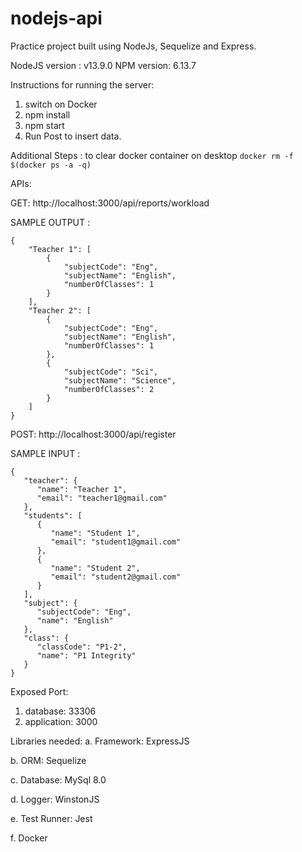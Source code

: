 # nodejs-api
 Practice project built using NodeJs, Sequelize and Express.

NodeJS version : v13.9.0
NPM version: 6.13.7

Instructions for running the server:
1) switch on Docker
2) npm install
3) npm start
4) Run Post to insert data.

Additional Steps : 
to clear docker container on desktop ```docker rm -f $(docker ps -a -q)```

APIs:

GET: http://localhost:3000/api/reports/workload

SAMPLE OUTPUT : 
```
{
    "Teacher 1": [
        {
            "subjectCode": "Eng",
            "subjectName": "English",
            "numberOfClasses": 1
        }
    ],
    "Teacher 2": [
        {
            "subjectCode": "Eng",
            "subjectName": "English",
            "numberOfClasses": 1
        },
        {
            "subjectCode": "Sci",
            "subjectName": "Science",
            "numberOfClasses": 2
        }
    ]
}
```

POST: http://localhost:3000/api/register

SAMPLE INPUT : 
```
{
   "teacher": {
      "name": "Teacher 1",
      "email": "teacher1@gmail.com"
   },
   "students": [
      {
         "name": "Student 1",
         "email": "student1@gmail.com"
      },
      {
         "name": "Student 2",
         "email": "student2@gmail.com"
      }
   ],
   "subject": {
      "subjectCode": "Eng",
      "name": "English"
   },
   "class": {
      "classCode": "P1-2",
      "name": "P1 Integrity"
   }
}
```


Exposed Port:
1) database: 33306
2) application: 3000

Libraries needed:
a. Framework: ExpressJS

b. ORM: Sequelize

c. Database: MySql 8.0

d. Logger: WinstonJS

e. Test Runner: Jest

f. Docker
